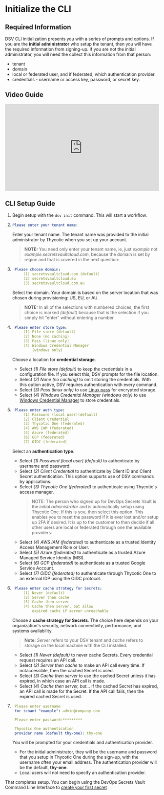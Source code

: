 ﻿[title]: # (Initialize the CLI)
[tags]: # (DevOps Secrets Vault,DSV,)
[priority]: # (2300)

# Initialize the CLI

## Required Information

DSV CLI initialization presents you with a series of prompts and options. If you are the **initial administrator** who setup the tenant, then you will have the required information from signing-up. If you are not the initial administrator, you will need the collect this information from that person:

* tenant
* domain
* local or federated user, and if federated, which authentication provider.
* credentials - username or access key, password, or secret key.

## Video Guide

<div style="padding:56.25% 0 0 0;position:relative;">
<iframe src="https://player.vimeo.com/video/490936892/" style="position:absolute;top:0;left:0;width:100%;height:100%;" frameborder="0" title="Initialize the CLI" webkitallowfullscreen mozallowfullscreen allowfullscreen></iframe>
</div><script src="https://player.vimeo.com/api/player.js"></script>

## CLI Setup Guide

1. Begin setup with the `dsv init` command. This will start a workflow.
1.  ```yaml
    Please enter your tenant name:
    ```
    Enter your tenant name. The tenant name was provided to the initial administrator by Thycotic when you set up your account.
    >**NOTE:** You need only enter your tenant name, ie, just *example* not *example.secretsvaultcloud.com*, because the domain is set by region and that is covered in the next question:
1. ```yaml
    Please choose domain:
        (1) secretsvaultcloud.com (default)
        (2) secretsvaultcloud.eu
        (3) secretsvaultcloud.com.au
    ```
    
    Select the domain. Your domain is based on the server location that was chosen during provisioning: US, EU, or AU.
    >**NOTE:** In all of the selections with numbered choices, the first choice is marked *(default)* because that is the selection if you simply hit "enter" without entering a number.
1. ```yaml
    Please enter store type:
        (1) File store (default)
        (2) None (no caching)
        (3) Pass (linux only)
        (4) Windows Credential Manager 
            (windows only)
    ```
    Choose a location for **credential storage**. 
    * Select *(1) File store (default)* to keep the credentials in a configuration file. If you select this, DSV prompts for the file location.
    * Select *(2) None (no caching)* to omit storing the credentials. With this option active, DSV requires authentication with every command.
    * Select *(3) Pass (linux only)* to use [Linux pass](https://www.passwordstore.org/) for encrypted storage.
    * Select *(4) Windows Credential Manager (windows only)* to use [Windows Credential Manager](https://support.microsoft.com/en-us/help/4026814/windows-accessing-credential-manager) to store credentials.
1. ```yaml
    Please enter auth type:
        (1) Password (local user)(default)
        (2) Client Credential
        (3) Thycotic One (federated)
        (4) AWS IAM (federated)
        (5) Azure (federated)
        (6) GCP (federated)
        (7) OIDC (federated)
    ```

    Select an **authentication type**.
    * Select *(1) Password (local user) (default)* to authenticate by username and password.
    * Select *(2) Client Credential* to authenticate by Client ID and Client Secret authentication. This option supports use of DSV commands by applications.
    * Select *(3) Thycotic One (federated)* to authenticate using Thycotic's access manager.
        >NOTE: The person who signed up for DevOps Secrets Vault is the *initial administrator* and is automatically setup using Thycotic One. If this is you, then select this option.  This enables you to reset the password if it is ever lost and/or setup up 2FA if desired. It is up to the customer to then decide if all other users are local or federated through one the available providers.
    * Select *(4) AWS IAM (federated)* to authenticate as a trusted Identity Access Management Role or User.
    * Select *(5) Azure (federated)* to authenticate as a trusted Azure Managed Service Identity (MSI).
    * Select *(6) GCP (federated)* to authenticate as a trusted Google Service Account.
    * Select *(7) OIDC (federated)* to authenticate through Thycotic One to an external IDP using the OIDC protocol.
1. ```yaml
    Please enter cache strategy for Secrets:
        (1) Never (default)
        (2) Server then cache
        (3) Cache then server
        (4) Cache then server, but allow 
            expired cache if server unreachable
    ```

    Choose a **cache strategy for Secrets**. The choice here depends on your organization's security, network connectivity, performance, and systems availability.
    > **Note**: *Server* refers to your DSV tenant and *cache* refers to storage on the local machine with the CLI installed.
    * Select *(1) Never (default)* to never cache Secrets. Every credential request requires an API call.
    * Select *(2) Server then cache* to make an API call every time. If notaccessible, then the cached Secret is used.
    * Select *(3) Cache then server* to use the cached Secret unless it has expired, in which case an API call is made.
    * Select *(4) Cache then server, but...* If the cached Secret has expired, an API call is made for the Secret.  If the API call fails, then the expired cached Secret is used.
1. ```yaml
    Please enter username 
    for tenant "example": admin@company.com

    Please enter password:*********

    Thycotic One authentication 
    provider name (default thy-one): thy-one
    ```
    You will be prompted for your credentials and authentication provider.  
    * For the initial administrator, they will be the username and password that you setup in Thycotic One during the sign-up, with the username often your email address. The authentication provider will be the default, **thy-one**.
    * Local users will not need to specify an authentication provider.

That completes setup. You can begin using the DevOps Secrets Vault Command Line Interface to [create your first secret](../secrets/index.md)
